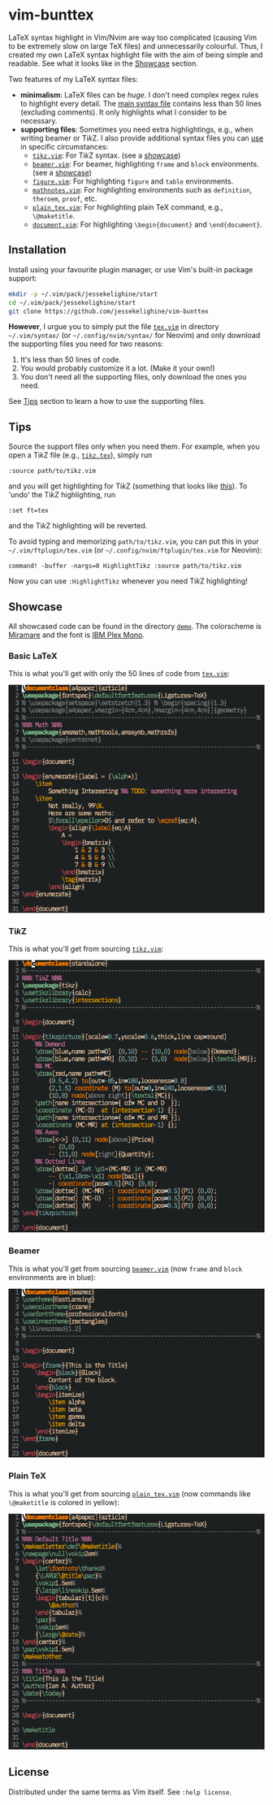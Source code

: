 # vim-bunttex

LaTeX syntax highlight in Vim/Nvim are way too complicated (causing Vim to be extremely slow on large TeX files) and unnecessarily colourful.
Thus, I created my own LaTeX syntax highlight file with the aim of being simple and readable.
See what it looks like in the [Showcase](#showcase) section.

Two features of my LaTeX syntax files:

- **minimalism**:
  LaTeX files can be *huge*.
  I don't need complex regex rules to highlight every detail.
  The [main syntax file](syntax/tex.vim) contains less than 50 lines (excluding comments).
  It only highlights what I consider to be necessary.
- **supporting files**:
  Sometimes you need extra highlightings, e.g., when writing beamer or Ti*k*Z.
  I also provide additional syntax files you can [use](#tips) in specific circumstances:
	- [`tikz.vim`](syntax-additional/tikz.vim): For Ti*k*Z syntax. (see a [showcase](#tikz))
	- [`beamer.vim`](syntax-additional/beamer.vim): For beamer, highlighting `frame` and `block` environments. (see a [showcase](#beamer))
	- [`figure.vim`](syntax-additional/figure.vim): For highlighting `figure` and `table` environments.
	- [`mathnotes.vim`](syntax-additional/mathnotes.vim): For highlighting environments such as `definition`, `theroem`, `proof`, etc.
	- [`plain_tex.vim`](syntax-additional/plain_tex.vim): For highlighting plain TeX command, e.g., `\@maketitle`.
	- [`document.vim`](syntax-additional/document.vim): For highlighting `\begin{document}` and `\end{document}`.

## Installation

Install using your favourite plugin manager, or use Vim's built-in package
support:
```sh
mkdir -p ~/.vim/pack/jessekelighine/start
cd ~/.vim/pack/jessekelighine/start
git clone https://github.com/jessekelighine/vim-bunttex
```

**However**, I urgue you to simply put the file [`tex.vim`](syntax/tex.vim) in directory `~/.vim/syntax/` (or `~/.config/nvim/syntax/` for Neovim)
and only download the supporting files you need for two reasons:

1. It's less than 50 lines of code.
2. You would probably customize it a lot. (Make it your own!)
3. You don't need all the supporting files, only download the ones you need.

See [Tips](#tips) section to learn a how to use the supporting files.

## Tips

Source the support files only when you need them.
For example, when you open a Ti*k*Z file (e.g., [`tikz.tex`](demo/tikz.tex)),
simply run
```vim
:source path/to/tikz.vim
```
and you will get highlighting for Ti*k*Z (something that looks like [this](#tikz)).
To 'undo' the Ti*k*Z highlighting, run
```vim
:set ft=tex
```
and the Ti*k*Z highlighting will be reverted.

To avoid typing and memorizing `path/to/tikz.vim`,
you can put this in your `~/.vim/ftplugin/tex.vim` (or `~/.config/nvim/ftplugin/tex.vim` for Neovim):
```vim
command! -buffer -nargs=0 HighlightTikz :source path/to/tikz.vim
```
Now you can use `:HighlightTikz` whenever you need Ti*k*Z highlighting!

## Showcase

All showcased code can be found in the directory [`demo`](demo).
The colorscheme is [Miramare](https://github.com/franbach/miramare) and
the font is [IBM Plex Mono](https://www.ibm.com/plex/).

### Basic LaTeX

This is what you'll get with only the 50 lines of code from [`tex.vim`](syntax/tex.vim):

![basic-latex](showcase/basic-latex.png)

### Ti*k*Z

This is what you'll get from sourcing [`tikz.vim`](syntax-additional/tikz.vim):

![tikz](showcase/tikz.png)

### Beamer

This is what you'll get from sourcing [`beamer.vim`](syntax-additional/beamer.vim)
(now `frame` and `block` environments are in blue):

![beamer](showcase/beamer.png)

### Plain TeX

This is what you'll get from sourcing [`plain_tex.vim`](syntax-additional/plain_tex.vim)
(now commands like `\@maketitle` is colored in yellow):

![plain-tex](showcase/plain-tex.png)

## License

Distributed under the same terms as Vim itself. See `:help license`.
